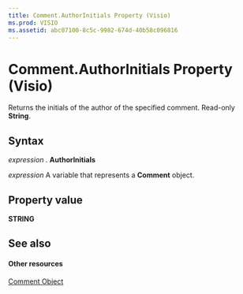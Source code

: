 ```yaml
---
title: Comment.AuthorInitials Property (Visio)
ms.prod: VISIO
ms.assetid: abc07100-8c5c-9982-674d-40b58c096816
---
```



# Comment.AuthorInitials Property (Visio)

Returns the initials of the author of the specified comment. Read-only  **String**.


## Syntax

 _expression_ . **AuthorInitials**

 _expression_ A variable that represents a **Comment** object.


## Property value

 **STRING**


## See also


#### Other resources


[Comment Object](comment-object-visio.md)

